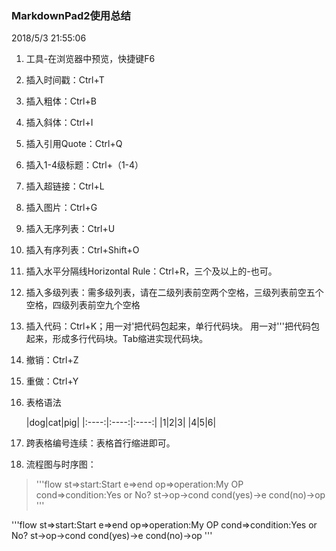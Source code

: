 ### MarkdownPad2使用总结 ###
2018/5/3 21:55:06 
1. 工具-在浏览器中预览，快捷键F6

1. 插入时间戳：Ctrl+T
2. 插入粗体：Ctrl+B
3. 插入斜体：Ctrl+I
4. 插入引用Quote：Ctrl+Q
5. 插入1-4级标题：Ctrl+（1-4）
6. 插入超链接：Ctrl+L
7. 插入图片：Ctrl+G
8. 插入无序列表：Ctrl+U
9. 插入有序列表：Ctrl+Shift+O
10. 插入水平分隔线Horizontal Rule：Ctrl+R，三个及以上的-也可。
11. 插入多级列表：需多级列表，请在二级列表前空两个空格，三级列表前空五个空格，四级列表前空九个空格
12. 插入代码：Ctrl+K；用一对'把代码包起来，单行代码块。
用一对'''把代码包起来，形成多行代码块。Tab缩进实现代码块。
13. 撤销：Ctrl+Z
14. 重做：Ctrl+Y
12. 表格语法

	|dog|cat|pig|
|:----:|:----:|:----:|
|1|2|3|
|4|5|6|
1. 跨表格编号连续：表格首行缩进即可。
2. 流程图与时序图：
> '''flow
> st=>start:Start
> e=>end
> op=>operation:My OP
> cond=>condition:Yes or No?
> st->op->cond
> cond(yes)->e
> cond(no)->op
> '''

'''flow
st=>start:Start
e=>end
op=>operation:My OP
cond=>condition:Yes or No?
st->op->cond
cond(yes)->e
cond(no)->op
'''